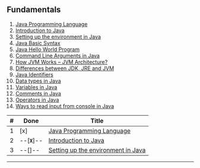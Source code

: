 ## Fundamentals 

1. [Java Programming Language](https://www.geeksforgeeks.org/java/)
2. [Introduction to Java](https://www.geeksforgeeks.org/introduction-to-java/?ref=lbp)
3. [Setting up the environment in Java](https://www.geeksforgeeks.org/setting-environment-java/?ref=lbp)
4. [Java Basic Syntax](https://www.geeksforgeeks.org/java-basic-syntax/?ref=lbp)
5. [Java Hello World Program](https://www.geeksforgeeks.org/java-hello-world-program/?ref=lbp)
6. [Command Line Arguments in Java](https://www.geeksforgeeks.org/command-line-arguments-in-java/?ref=lbp)
7. [How JVM Works – JVM Architecture?](https://www.geeksforgeeks.org/jvm-works-jvm-architecture/?ref=lbp)
8. [Differences between JDK, JRE and JVM](https://www.geeksforgeeks.org/differences-jdk-jre-jvm/?ref=lbp)
9. [Java Identifiers](https://www.geeksforgeeks.org/java-identifiers/?ref=lbp)
10. [Data types in Java](https://www.geeksforgeeks.org/data-types-in-java/?ref=lbp)
11. [Variables in Java](https://www.geeksforgeeks.org/variables-in-java/?ref=lbp)
12. [Comments in Java](https://www.geeksforgeeks.org/comments-in-java/?ref=lbp)
13. [Operators in Java](https://www.geeksforgeeks.org/operators-in-java/?ref=lbp)
14. [Ways to read input from console in Java](https://www.geeksforgeeks.org/ways-to-read-input-from-console-in-java/?ref=lbp)


| # | Done | Title |
| - | ---- | ----- | 
| 1 | [x] | [Java Programming Language](https://www.geeksforgeeks.org/java/) |
| 2 | --[**`X`**]-- | [Introduction to Java](https://www.geeksforgeeks.org/introduction-to-java/?ref=lbp) | 
| 3 | --[]-- | [Setting up the environment in Java](https://www.geeksforgeeks.org/setting-environment-java/?ref=lbp) |
------